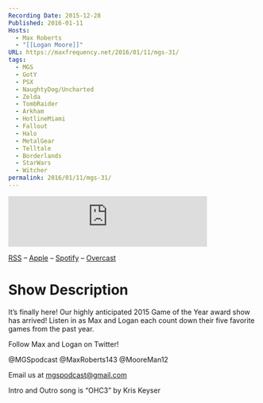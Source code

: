 ```yaml
---
Recording Date: 2015-12-28
Published: 2016-01-11
Hosts:
  - Max Roberts
  - "[[Logan Moore]]"
URL: https://maxfrequency.net/2016/01/11/mgs-31/
tags:
  - MGS
  - GotY
  - PSX
  - NaughtyDog/Uncharted
  - Zelda
  - TombRaider
  - Arkham
  - HotlineMiami
  - Fallout
  - Halo
  - MetalGear
  - Telltale
  - Borderlands
  - StarWars
  - Witcher
permalink: 2016/01/11/mgs-31/
---
```

<iframe src="https://podcasters.spotify.com/pod/show/millennialgamingspeak/embed/episodes/Episode-31-Our-2015-Game-of-the-Year-Awards-e1adhsd/a-a6ts44b" height="102px" width="400px" frameborder="0" scrolling="no"></iframe>

[RSS](https://anchor.fm/s/74aa3858/podcast/rss) – [Apple](https://podcasts.apple.com/us/podcast/episode-3-gdc-wrap-up/id1000915981?i=1000542222515) – [Spotify](https://open.spotify.com/episode/7wePXT4Bt22LWifVLx3n8y) – [Overcast](https://overcast.fm/+EtIgeWxEU)
# Show Description

It’s finally here! Our highly anticipated 2015 Game of the Year award show has arrived! Listen in as Max and Logan each count down their five favorite games from the past year.

Follow Max and Logan on Twitter!

@MGSpodcast
@MaxRoberts143
@MooreMan12

Email us at mgspodcast@gmail.com

Intro and Outro song is “OHC3” by Kris Keyser